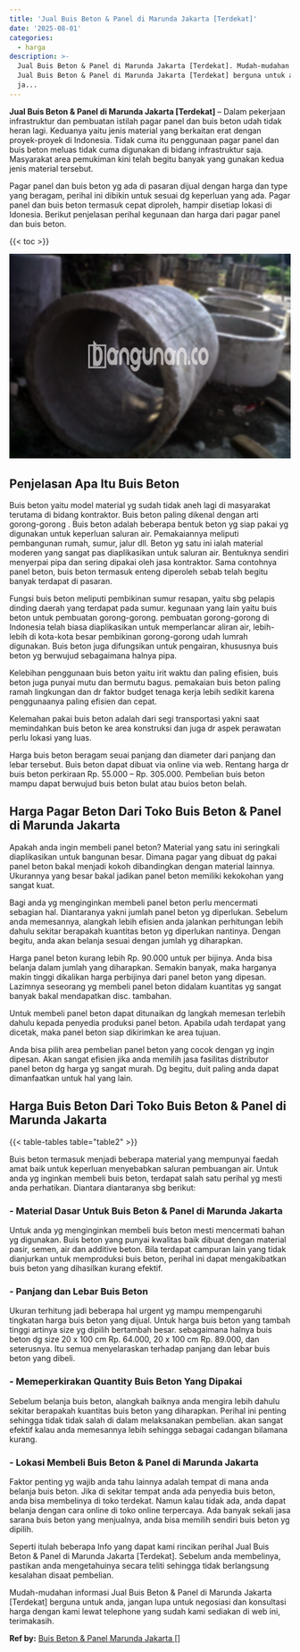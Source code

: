 ```yaml
---
title: 'Jual Buis Beton & Panel di Marunda Jakarta [Terdekat]'
date: '2025-08-01'
categories:
  - harga
description: >-
  Jual Buis Beton & Panel di Marunda Jakarta [Terdekat]. Mudah-mudahan informasi
  Jual Buis Beton & Panel di Marunda Jakarta [Terdekat] berguna untuk anda,
  ja...
---
```


**Jual Buis Beton & Panel di Marunda Jakarta \[Terdekat\]** – Dalam pekerjaan infrastruktur dan pembuatan istilah pagar panel dan buis beton udah tidak heran lagi. Keduanya yaitu jenis material yang berkaitan erat dengan proyek-proyek di Indonesia. Tidak cuma itu penggunaan pagar panel dan buis beton meluas tidak cuma digunakan di bidang infrastruktur saja. Masyarakat area pemukiman kini telah begitu banyak yang gunakan kedua jenis material tersebut.

Pagar panel dan buis beton yg ada di pasaran dijual dengan harga dan type yang beragam, perihal ini dibikin untuk sesuai dg keperluan yang ada. Pagar panel dan buis beton termasuk cepat diproleh, hampir disetiap lokasi di Idonesia. Berikut penjelasan perihal kegunaan dan harga dari pagar panel dan buis beton.

{{< toc >}}

![Jual Buis Beton & Panel di Marunda Jakarta [Terdekat]](/images/jual-panel-buis-beton-murah-32.png)

## Penjelasan Apa Itu Buis Beton

Buis beton yaitu model material yg sudah tidak aneh lagi di masyarakat terutama di bidang kontraktor. Buis beton paling dikenal dengan arti gorong-gorong . Buis beton adalah beberapa bentuk beton yg siap pakai yg digunakan untuk keperluan saluran air. Pemakaiannya meliputi pembangunan rumah, sumur, jalur dll. Beton yg satu ini ialah material moderen yang sangat pas diaplikasikan untuk saluran air. Bentuknya sendiri menyerpai pipa dan sering dipakai oleh jasa kontraktor. Sama contohnya panel beton, buis beton termasuk enteng diperoleh sebab telah begitu banyak terdapat di pasaran.

Fungsi buis beton meliputi pembikinan sumur resapan, yaitu sbg pelapis dinding daerah yang terdapat pada sumur. kegunaan yang lain yaitu buis beton untuk pembuatan gorong-gorong. pembuatan gorong-gorong di Indonesia telah biasa diaplikasikan untuk memperlancar aliran air, lebih-lebih di kota-kota besar pembikinan gorong-gorong udah lumrah digunakan. Buis beton juga difungsikan untuk pengairan, khususnya buis beton yg berwujud sebagaimana halnya pipa.

Kelebihan penggunaan buis beton yaitu irit waktu dan paling efisien, buis beton juga punyai mutu dan bermutu bagus. pemakaian buis beton paling ramah lingkungan dan dr faktor budget tenaga kerja lebih sedikit karena penggunaanya paling efisien dan cepat.

Kelemahan pakai buis beton adalah dari segi transportasi yakni saat memindahkan buis beton ke area konstruksi dan juga dr aspek perawatan perlu lokasi yang luas.

Harga buis beton beragam seuai panjang dan diameter dari panjang dan lebar tersebut. Buis beton dapat dibuat via online via web. Rentang harga dr buis beton perkiraan Rp. 55.000 – Rp. 305.000. Pembelian buis beton mampu dapat berwujud buis beton bulat atau buios beton belah.

## Harga Pagar Beton Dari Toko Buis Beton & Panel di Marunda Jakarta

Apakah anda ingin membeli panel beton? Material yang satu ini seringkali diaplikasikan untuk bangunan besar. Dimana pagar yang dibuat dg pakai panel beton bakal menjadi kokoh dibandingkan dengan material lainnya. Ukurannya yang besar bakal jadikan panel beton memiliki kekokohan yang sangat kuat.

Bagi anda yg menginginkan membeli panel beton perlu mencermati sebagian hal. Diantaranya yakni jumlah panel beton yg diperlukan. Sebelum anda memesannya, alangkah lebih efisien anda jalankan perhitungan lebih dahulu sekitar berapakah kuantitas beton yg diperlukan nantinya. Dengan begitu, anda akan belanja sesuai dengan jumlah yg diharapkan.

Harga panel beton kurang lebih Rp. 90.000 untuk per bijinya. Anda bisa belanja dalam jumlah yang diharapkan. Semakin banyak, maka harganya makin tinggi dikalikan harga perbijinya dari panel beton yang dipesan. Lazimnya seseorang yg membeli panel beton didalam kuantitas yg sangat banyak bakal mendapatkan disc. tambahan.

Untuk membeli panel beton dapat ditunaikan dg langkah memesan terlebih dahulu kepada penyedia produksi panel beton. Apabila udah terdapat yang dicetak, maka panel beton siap dikirimkan ke area tujuan.

Anda bisa pilih area pembelian panel beton yang cocok dengan yg ingin dipesan. Akan sangat efisien jika anda memilih jasa fasilitas distributor panel beton dg harga yg sangat murah. Dg begitu, duit paling anda dapat dimanfaatkan untuk hal yang lain.

## Harga Buis Beton Dari Toko Buis Beton & Panel di Marunda Jakarta

{{< table-tables table="table2" >}}

Buis beton termasuk menjadi beberapa material yang mempunyai faedah amat baik untuk keperluan menyebabkan saluran pembuangan air. Untuk anda yg inginkan membeli buis beton, terdapat salah satu perihal yg mesti anda perhatikan. Diantara diantaranya sbg berikut:

### \- Material Dasar Untuk Buis Beton & Panel di Marunda Jakarta

Untuk anda yg menginginkan membeli buis beton mesti mencermati bahan yg digunakan. Buis beton yang punyai kwalitas baik dibuat dengan material pasir, semen, air dan additive beton. Bila terdapat campuran lain yang tidak dianjurkan untuk memproduksi buis beton, perihal ini dapat mengakibatkan buis beton yang dihasilkan kurang efektif.

### \- Panjang dan Lebar Buis Beton

Ukuran terhitung jadi beberapa hal urgent yg mampu mempengaruhi tingkatan harga buis beton yang dijual. Untuk harga buis beton yang tambah tinggi artinya size yg dipilih bertambah besar. sebagaimana halnya buis beton dg size 20 x 100 cm Rp. 64.000, 20 x 100 cm Rp. 89.000, dan seterusnya. Itu semua menyelaraskan terhadap panjang dan lebar buis beton yang dibeli.

### \- Memeperkirakan Quantity Buis Beton Yang Dipakai

Sebelum belanja buis beton, alangkah baiknya anda mengira lebih dahulu sekitar berapakah kuantitas buis beton yang diharapkan. Perihal ini penting sehingga tidak tidak salah di dalam melaksanakan pembelian. akan sangat efektif kalau anda memesannya lebih sehingga sebagai cadangan bilamana kurang.

### \- Lokasi Membeli Buis Beton & Panel di Marunda Jakarta

Faktor penting yg wajib anda tahu lainnya adalah tempat di mana anda belanja buis beton. Jika di sekitar tempat anda ada penyedia buis beton, anda bisa membelinya di toko terdekat. Namun kalau tidak ada, anda dapat belanja dengan cara online di toko online terpercaya. Ada banyak sekali jasa sarana buis beton yang menjualnya, anda bisa memilih sendiri buis beton yg dipilih.

Seperti itulah beberapa Info yang dapat kami rincikan perihal Jual Buis Beton & Panel di Marunda Jakarta \[Terdekat\]. Sebelum anda membelinya, pastikan anda mengetahuinya secara teliti sehingga tidak berlangsung kesalahan disaat pembelian.

Mudah-mudahan informasi Jual Buis Beton & Panel di Marunda Jakarta \[Terdekat\] berguna untuk anda, jangan lupa untuk negosiasi dan konsultasi harga dengan kami lewat telephone yang sudah kami sediakan di web ini, terimakasih.

**Ref by:** [Buis Beton & Panel Marunda Jakarta []](https://id.wikipedia.org/wiki/Buis)
